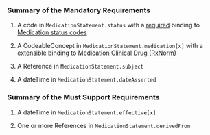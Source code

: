 
### Summary of the Mandatory Requirements



1.  A  code  in `MedicationStatement.status`
with a [required](http://hl7.org/fhir/R4/terminologies.html#required)
 binding to [Medication  status  codes](http://hl7.org/fhir/ValueSet/medication-statement-status)

1.  A  CodeableConcept  in `MedicationStatement.medication[x]`
with a [extensible](http://hl7.org/fhir/R4/terminologies.html#extensible)
 binding to [Medication Clinical Drug (RxNorm)](http://hl7.org/fhir/us/core/ValueSet/us-core-medication-codes)

1.  A  Reference  in `MedicationStatement.subject`


1.  A  dateTime  in `MedicationStatement.dateAsserted`


### Summary of the Must Support Requirements



1.  A  dateTime  in `MedicationStatement.effective[x]`


1. One or more References  in `MedicationStatement.derivedFrom`
